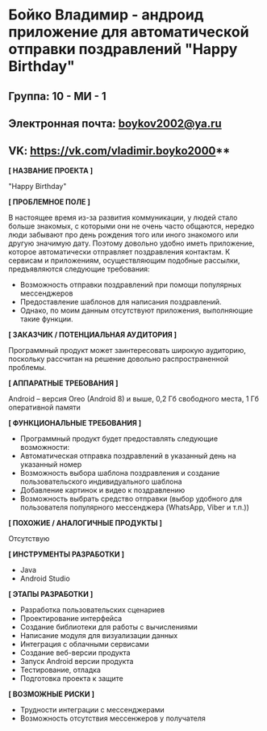 # Бойко Владимир - андроид приложение для автоматической отправки поздравлений "Happy Birthday"

## Группа: 10 - МИ - 1

## Электронная почта: boykov2002@ya.ru

## VK: https://vk.com/vladimir.boyko2000**

**[ НАЗВАНИЕ ПРОЕКТА ]**

"Happy Birthday"

**[ ПРОБЛЕМНОЕ ПОЛЕ ]**

В настоящее время из-за развития коммуникации, у людей стало больше знакомых, с которыми они не очень часто общаются, нередко люди забывают про день рождения того или иного знакомого или другую значимую дату. Поэтому довольно удобно иметь приложение, которое автоматически отправляет поздравления контактам. К сервисам и приложениям, осуществляющим подобные рассылки, предъявляются следующие требования: 

* Возможность отправки поздравлений при помощи популярных мессенджеров
* Предоставление шаблонов для написания поздравлений. 
* Однако, по моим данным отсутствуют приложения, выполняющие такие функции.

**[ ЗАКАЗЧИК / ПОТЕНЦИАЛЬНАЯ АУДИТОРИЯ ]**

Программный продукт может заинтересовать широкую аудиторию, поскольку рассчитан на решение довольно распространенной проблемы.

**[ АППАРАТНЫЕ ТРЕБОВАНИЯ ]**

Android – версия Oreo (Android 8) и выше, 0,2 Гб свободного места, 1 Гб оперативной памяти

**[ ФУНКЦИОНАЛЬНЫЕ ТРЕБОВАНИЯ ]**

* Программный продукт будет предоставлять следующие возможности:
* Автоматическая отправка поздравлений в указанный день на указанный номер
* Возможность выбора шаблона поздравления и создание пользовательского индивидуального шаблона
* Добавление картинок и видео к поздравлению
* Возможность выбрать средство отправки (выбор удобного для пользователя популярного мессенджера (WhatsApp, Viber и т.п.))

**[ ПОХОЖИЕ / АНАЛОГИЧНЫЕ ПРОДУКТЫ ]**

Отсутствую

**[ ИНСТРУМЕНТЫ РАЗРАБОТКИ ]**

* Java 
* Android Studio

**[ ЭТАПЫ РАЗРАБОТКИ ]**

* Разработка пользовательских сценариев
* Проектирование интерфейса
* Создание библиотеки для работы с вычислениями
* Написание модуля для визуализации данных
* Интеграция с облачными сервисами
* Создание веб-версии продукта
* Запуск Android версии продукта
* Тестирование, отладка
* Подготовка проекта к защите

**[ ВОЗМОЖНЫЕ РИСКИ ]**

* Трудности интеграции с мессенджерами
* Возможность отсутствия мессенжеров у получателя


